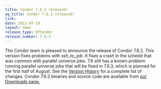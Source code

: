 ```yaml
---
title: Condor 7.6.2 released!
og_title: Condor 7.6.2 released!
link: 
date: 2011-07-19
layout: news
release_type: HTCondor
release_number: 7.6.2
---
```


The Condor team is pleased to announce the release of Condor 7.6.2.  This version fixes problems with <i>ssh_to_job</i>.  It fixes a crash in the schedd that was common with parallel universe jobs.  7.6 still has a known problem running parallel universe jobs that will be fixed in 7.6.3, which is planned for the first half of August.    See the <a href="manual/latest-stable/9_Version_History.html">Version History</a>  for a complete list of changes.  Condor 7.6.2 binaries and source code are available  from <a href="downloads/">our Downloads page.</a> 
